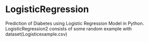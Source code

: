 # LogisticRegression
Prediction of Diabetes using Logistic Regression Model in Python. 
LogisticRegression2 consists of some random example with dataset(Logisticexample.csv)
